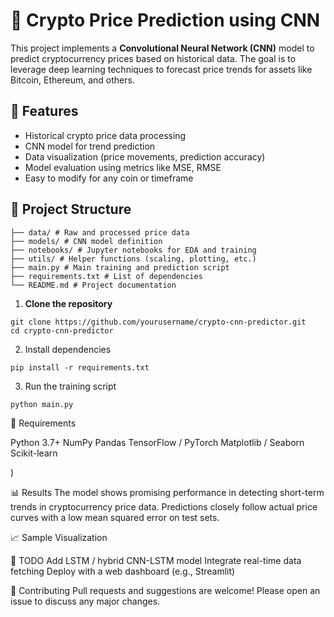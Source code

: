 # 🧠 Crypto Price Prediction using CNN

This project implements a **Convolutional Neural Network (CNN)** model to predict cryptocurrency prices based on historical data. The goal is to leverage deep learning techniques to forecast price trends for assets like Bitcoin, Ethereum, and others.

## 📌 Features

- Historical crypto price data processing
- CNN model for trend prediction
- Data visualization (price movements, prediction accuracy)
- Model evaluation using metrics like MSE, RMSE
- Easy to modify for any coin or timeframe

## 📁 Project Structure
```
├── data/ # Raw and processed price data
├── models/ # CNN model definition
├── notebooks/ # Jupyter notebooks for EDA and training
├── utils/ # Helper functions (scaling, plotting, etc.)
├── main.py # Main training and prediction script
├── requirements.txt # List of dependencies
└── README.md # Project documentation
```

1. **Clone the repository**
```
git clone https://github.com/yourusername/crypto-cnn-predictor.git
cd crypto-cnn-predictor

```

2. Install dependencies
```
pip install -r requirements.txt
```

3. Run the training script
```
python main.py
```

🧪 Requirements

Python 3.7+
NumPy
Pandas
TensorFlow / PyTorch
Matplotlib / Seaborn
Scikit-learn

)

📊 Results
The model shows promising performance in detecting short-term trends in cryptocurrency price data. Predictions closely follow actual price curves with a low mean squared error on test sets.


📈 Sample Visualization



📌 TODO
Add LSTM / hybrid CNN-LSTM model
Integrate real-time data fetching
Deploy with a web dashboard (e.g., Streamlit)


🤝 Contributing
Pull requests and suggestions are welcome! Please open an issue to discuss any major changes.


